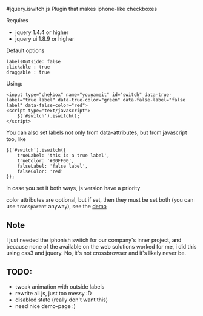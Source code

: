 #jquery.iswitch.js
Plugin that makes iphone-like checkboxes
  
Requires  

*  jquery 1.4.4 or higher
*  jquery ui 1.8.9 or higher

Default options 

	labelsOutside: false
	clickable : true
	draggable : true
	
Using:

    <input type="chekbox" name="younameit" id="switch" data-true-label="true label" data-true-color="green" data-false-label="false label" data-false-color="red">
	<script type="text/javascript">
    	$('#switch').iswitch();
	</script>

You can also set labels not only from data-attributes, but from javascript too, like

	$('#switch').iswitch({ 
		trueLabel: 'this is a true label',
		trueColor: '#00FF00',
		falseLabel: 'false label',
		falseColor: 'red'
	});

in case you set it both ways, js version have a priority

color attributes are optional, but if set, then they must be set both (you can use `transparent` anyway), see the [demo](http://vxsx.github.com/jquery.iswitch.js)

Note
-------
I just needed the iphonish switch for our company's inner project, and because none of the available on the web solutions worked for me, i did this using css3 and jquery. No, it's not crossbrowser and it's likely never be.



TODO:
-----

* tweak animation with outside labels
* rewrite all js, just too messy :D
* disabled state (really don't want this)
* need nice demo-page :)

